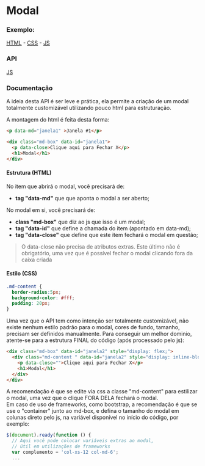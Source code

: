 # Modal

### Exemplo:
[HTML](example/modal/index.html) - 
[CSS](example/modal/css/custom.css) - 
[JS](example/modal/js/modal.js)

### API
[JS](modal.js)

### Documentação
A ideia desta API é ser leve e prática, ela permite a criação de um modal totalmente customizável utilizando pouco html para estruturação.

A montagem do html é feita desta forma:

```html
<p data-md="janela1" >Janela #1</p>

<div class="md-box" data-id="janela1">
  <p data-close>Clique aqui para Fechar X</p>
  <h1>Modal</h1>
</div>
```
#### Estrutura (HTML)
No item que abrirá o modal, você precisará de:
* **tag "data-md"** que que aponta o modal a ser aberto;

No modal em si, você precisará de:
* **class "md-box"**   que diz ao js que isso é um modal;
* **tag "data-id"**    que define a chamada do item (apontado em data-md);
* **tag "data-close"** que define que este item fechará o modal em questão;
> O data-close não precisa de atributos extras. Este último não é obrigatório, uma vez que é possível fechar o modal clicando fora da caixa criada

#### Estilo (CSS)

```css
.md-content {
  border-radius:5px;
  background-color: #fff;
  padding: 20px;
}
```
Uma vez que o API tem como intenção ser totalmente customizável, não existe nenhum estilo padrão para o modal, cores de fundo, tamanho, precisam ser definidos manualmente. Para conseguir um melhor dominio, atente-se para a estrutura FINAL do código (após processado pelo js):

```html
<div class="md-box" data-id="janela2" style="display: flex;">
  <div class="md-content " data-id="janela2" style="display: inline-block;">
    <p data-close="">Clique aqui para Fechar X</p>
    <h1>Modal</h1>
  </div>
</div>
```
A recomendação é que se edite via css a classe "md-content" para estilizar o modal, uma vez que o clique FORA DELA fechará o modal.<br>
Em caso de uso de frameworks, como bootstrap, a recomendação é que se use o "container" junto ao md-box, e defina o tamanho do modal em colunas direto pelo js, na variável disponível no início do código, por exemplo:

```javascript
$(document).ready(function () {
  // Aqui você pode colocar variáveis extras ao modal,
  // útil em utilizações de frameworks
  var complemento = 'col-xs-12 col-md-6';
  ...
```
